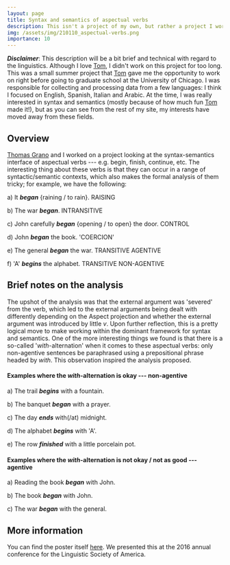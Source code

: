 ```yaml
---
layout: page
title: Syntax and semantics of aspectual verbs
description: This isn't a project of my own, but rather a project I worked on with Thomas Grano while I was an undergraduate student at Indiana University.
img: /assets/img/210110_aspectual-verbs.png
importance: 10
---
```


***Disclaimer***: This description will be a bit brief and technical with regard to the linguistics. Although I love [Tom](https://sites.google.com/site/tgrano/), I didn't work on this project for too long. This was a small summer project that [Tom](https://sites.google.com/site/tgrano/) gave me the opportunity to work on right before going to graduate school at the University of Chicago. I was responsible for collecting and processing data from a few languages: I think I focused on English, Spanish, Italian and Arabic. At the time, I was really interested in syntax and semantics (mostly because of how much fun [Tom](https://sites.google.com/site/tgrano/) made it!), but as you can see from the rest of my site, my interests have moved away from these fields.

## Overview

[Thomas Grano](https://sites.google.com/site/tgrano/) and I worked on a project looking at the syntax-semantics interface of aspectual verbs --- e.g. begin, finish, continue, etc. The interesting thing about these verbs is that they can occur in a range of syntactic/semantic contexts, which also makes the formal analysis of them tricky; for example, we have the following:

a) It ***began*** {raining / to rain}.                              RAISING

b) The war ***began***.                                             INTRANSITIVE

c) John carefully ***began*** {opening / to open} the door.         CONTROL

d) John ***began*** the book.                                       'COERCION'

e) The general ***began*** the war.                                 TRANSITIVE AGENTIVE

f) 'A' ***begins*** the alphabet.                                   TRANSITIVE NON-AGENTIVE


## Brief notes on the analysis

The upshot of the analysis was that the external argument was 'severed' from the verb, which led to the external arguments being dealt with differently depending on the Aspect projection and whether the external argument was introduced by little *v*. Upon further reflection, this is a pretty logical move to make working within the dominant framework for syntax and semantics. One of the more interesting things we found is that there is a so-called '*with*-alternation' when it comes to these aspectual verbs: only non-agentive sentences be paraphrased using a prepositional phrase headed by *with*. This observation inspired the analysis proposed.

#### Examples where the *with*-alternation is okay --- non-agentive

a) The trail ***begins*** with a fountain.

b) The banquet ***began*** with a prayer.

c) The day ***ends*** with(/at) midnight.

d) The alphabet ***begins*** with 'A'.

e) The row ***finished*** with a little porcelain pot.



#### Examples where the *with*-alternation is not okay / not as good --- agentive

a) Reading the book ***began*** with John.

b) The book ***began*** with John.

c) The war ***began*** with the general.


## More information

You can find the poster itself <a href= "{{ '/assets/pdf/LSA2016poster.pdf' | relative_url }}">here</a>. We presented this at the 2016 annual conference for the Linguistic Society of America.
